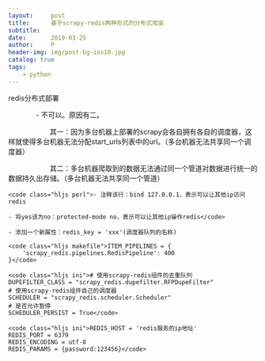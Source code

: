 ```yaml
---
layout:     post
title:      基于scrapy-redis两种形式的分布式爬虫
subtitle:   
date:       2019-03-25
author:     P
header-img: img/post-bg-ios10.jpg
catalog: true
tags:
    - python
---
```

redis分布式部署

　　　　- 不可以。原因有二。

　　　　　　其一：因为多台机器上部署的scrapy会各自拥有各自的调度器，这样就使得多台机器无法分配start_urls列表中的url。（多台机器无法共享同一个调度器）

　　　　　　其二：多台机器爬取到的数据无法通过同一个管道对数据进行统一的数据持久出存储。（多台机器无法共享同一个管道）

```
<code class="hljs perl">- 注释该行：bind 127.0.0.1，表示可以让其他ip访问redis

- 将yes该为no：protected-mode no，表示可以让其他ip操作redis</code>
```

```
- 添加一个新属性：redis_key = 'xxx'(调度器队列的名称)
```

```
<code class="hljs makefile">ITEM_PIPELINES = {
    'scrapy_redis.pipelines.RedisPipeline': 400
}</code>
```

```
<code class="hljs ini"># 使用scrapy-redis组件的去重队列
DUPEFILTER_CLASS = "scrapy_redis.dupefilter.RFPDupeFilter"
# 使用scrapy-redis组件自己的调度器
SCHEDULER = "scrapy_redis.scheduler.Scheduler"
# 是否允许暂停
SCHEDULER_PERSIST = True</code>
```

```
<code class="hljs ini">REDIS_HOST = 'redis服务的ip地址'
REDIS_PORT = 6379
REDIS_ENCODING = utf-8
REDIS_PARAMS = {password:123456}</code>
```
